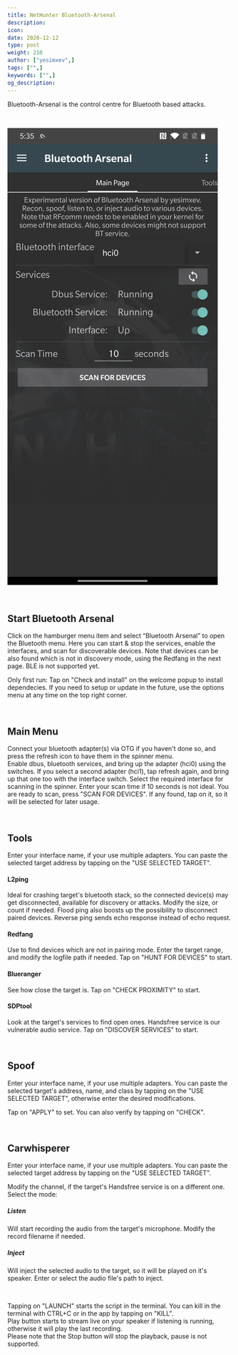 ```yaml
---
title: NetHunter Bluetooth-Arsenal
description:
icon:
date: 2020-12-12
type: post
weight: 210
author: ["yesimxev",]
tags: ["",]
keywords: ["",]
og_description:
---
```


Bluetooth-Arsenal is the control centre for Bluetooth based attacks.

&nbsp;

![](./nethunter-btarsenal2.jpg)

&nbsp;

## Start Bluetooth Arsenal

Click on the hamburger menu item and select “Bluetooth Arsenal” to open the Bluetooth menu. Here you can start & stop the services, enable the interfaces, and scan for discoverable devices. Note that devices can be also found which is not in discovery mode, using the Redfang in the next page. BLE is not supported yet.  

Only first run: Tap on "Check and install" on the welcome popup to install dependecies. If you need to setup or update in the future, use the options menu at any time on the top right corner.  

&nbsp;

## Main Menu

Connect your bluetooth adapter(s) via OTG if you haven't done so, and press the refresh icon to have them in the spinner menu.  
Enable dbus, bluetooth services, and bring up the adapter (hci0) using the switches. If you select a second adapter (hci1), tap refresh again, and bring up that one too with the interface switch. Select the required interface for scanning in the spinner. Enter your scan time if 10 seconds is not ideal. You are ready to scan, press "SCAN FOR DEVICES". If any found, tap on it, so it will be selected for later usage.  

&nbsp;

## Tools

Enter your interface name, if your use multiple adapters. You can paste the selected target address by tapping on the "USE SELECTED TARGET".  

#### L2ping

Ideal for crashing target's bluetooth stack, so the connected device(s) may get disconnected, available for discovery or attacks. Modify the size, or count if needed. Flood ping also boosts up the possibility to disconnect paired devices. Reverse ping sends echo response instead of echo request.  

#### Redfang

Use to find devices which are not in pairing mode. Enter the target range, and modify the logfile path if needed. Tap on "HUNT FOR DEVICES" to start.  

#### Blueranger

See how close the target is. Tap on "CHECK PROXIMITY" to start.  

#### SDPtool

Look at the target's services to find open ones. Handsfree service is our vulnerable audio service. Tap on "DISCOVER SERVICES" to start.  

&nbsp;

## Spoof

Enter your interface name, if your use multiple adapters. You can paste the selected target's address, name, and class by tapping on the "USE SELECTED TARGET", otherwise enter the desired modifications.  

Tap on "APPLY" to set. You can also verify by tapping on "CHECK".  

&nbsp;

## Carwhisperer

Enter your interface name, if your use multiple adapters. You can paste the selected target address by tapping on the "USE SELECTED TARGET".  

Modify the channel, if the target's Handsfree service is on a different one. Select the mode:  

##### Listen  

Will start recording the audio from the target's microphone. Modify the record filename if needed.  

##### Inject  

Will inject the selected audio to the target, so it will be played on it's speaker. Enter or select the audio file's path to inject.  

&nbsp;

Tapping on "LAUNCH" starts the script in the terminal. You can kill in the terminal with CTRL+C or in the app by tapping on "KILL".  
Play button starts to stream live on your speaker if listening is running, otherwise it will play the last recording.  
Please note that the Stop button will stop the playback, pause is not supported.  